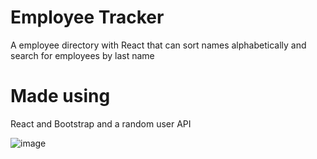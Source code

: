 # Employee Tracker
 A employee directory with React that can sort names alphabetically and search for employees by last name

 # Made using 
 React and Bootstrap and a random user API
 
 ![image](https://user-images.githubusercontent.com/67080837/99177662-bd833100-26c0-11eb-8453-a00e24d5561c.png)
